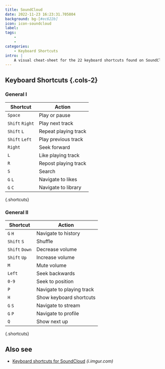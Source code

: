 ```yaml
---
title: SoundCloud
date: 2022-11-23 16:23:31.705804
background: bg-[#ec622b]
icon: icon-soundcloud
label: 
tags: 
    - 
    - 
categories:
    - Keyboard Shortcuts
intro: |
    A visual cheat-sheet for the 22 keyboard shortcuts found on SoundCloud
---
```




Keyboard Shortcuts {.cols-2}
------------------




### General I

Shortcut | Action
---|---
`Space`  | Play or pause
`Shift` `Right`  | Play next track
`Shift` `L`  | Repeat playing track
`Shift` `Left`  | Play previous track
`Right`  | Seek forward
`L`  | Like playing track
`R`  | Repost playing track
`S`  | Search
`G` `L`  | Navigate to likes
`G` `C`  | Navigate to library
{.shortcuts}




### General II

Shortcut | Action
---|---
`G` `H`  | Navigate to history
`Shift` `S`  | Shuffle
`Shift` `Down`  | Decrease volume
`Shift` `Up`  | Increase volume
`M`  | Mute volume
`Left`  | Seek backwards
`0-9`  | Seek to position
`P`  | Navigate to playing track
`H`  | Show keyboard shortcuts
`G` `S`  | Navigate to stream
`G` `P`  | Navigate to profile
`Q`  | Show next up
{.shortcuts}


Also see
--------
- [Keyboard shortcuts for SoundCloud](https://i.imgur.com/ZQf24je.png) _(i.imgur.com)_
